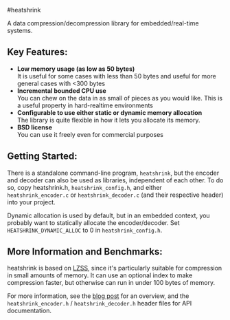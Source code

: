 #heatshrink

A data compression/decompression library for
embedded/real-time systems.


## Key Features:

- **Low memory usage (as low as 50 bytes)**      
    It is useful for some cases with less than 50 bytes and useful
    for more general cases with <300 bytes
- **Incremental bounded CPU use**  
    You can chew on the data in as small of pieces as you would like.
    This is a useful property in hard-realtime environments
- **Configurable to use either static or dynamic memory allocation**      
    The library is quite flexible in how it lets you allocate its
    memory.
- **BSD license**      
    You can use it freely even for commercial purposes

## Getting Started:

There is a standalone command-line program, `heatshrink`, but the
encoder and decoder can also be used as libraries, independent of each
other. To do so, copy heatshrink.h, `heatshrink_config.h`, and either
`heatshrink_encoder.c` or `heatshrink_decoder.c` (and their respective
header) into your project.

Dynamic allocation is used by default, but in an embedded context, you
probably want to statically allocate the encoder/decoder. Set
`HEATSHRINK_DYNAMIC_ALLOC` to 0 in `heatshrink_config.h`.

## More Information and Benchmarks:

heatshrink is based on [LZSS], since it's particularly suitable for
compression in small amounts of memory. It can use an optional index to
make compression faster, but otherwise can run in under 100 bytes of
memory.

For more information, see the [blog post] for an overview, and the
`heatshrink_encoder.h` / `heatshrink_decoder.h` header files for API
documentation.

[blog post]: http://spin.atomicobject.com/2013/03/14/heatshrink-embedded-data-compression/
[LZSS]: http://en.wikipedia.org/wiki/Lempel-Ziv-Storer-Szymanski
